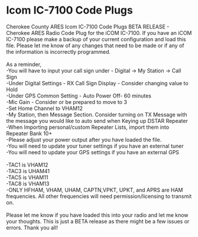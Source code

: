 # Icom IC-7100 Code Plugs
Cherokee County ARES Icom IC-7100 Code Plugs
BETA RELEASE - Cherokee ARES Radio Code Plug for the iCOM IC-7100. If you have an iCOM IC-7100 please make a backup of your current configuration and load this file. Please let me know of any changes that need to be made or if any of the information is incorrectly programmed.
<BR /><BR />
As a reminder,
<BR />
-You will have to input your call sign under - Digital -> My Station -> Call Sign
<BR />
-Under Digital Settings - RX Call Sign Display - Consider changing value to Hold
<BR />
-Under GPS Common Setting - Auto Power Off- 60 minutes
<BR />
-Mic Gain - Consider or be prepared to move to 3
<BR />
-Set Home Channel to VHAM12
<BR />
-My Station, then Message Section. Consider turning on TX Message with the message you would like to auto send when Keying up DSTAR Repeater
<BR />
-When Importing personal/custom Repeater Lists, import them into Repeater Bank 10+ 
<BR />
-Please adjust your power output after you have loaded the file.
<BR />
-You will need to update your tuner settings if you have an external tuner
<BR />
-You will need to update your GPS settings if you have an external GPS
<BR /><BR />
-TAC1 is VHAM12
<BR />
-TAC3 is UHAM41
<BR />
-TAC5 is VHAM11
<BR />
-TAC8 is VHAM13
<BR />
-ONLY HFHAM, VHAM, UHAM, CAPTN,VPKT, UPKT, and APRS are HAM frequencies. All other frequencies will need permission/licensing to transmit on.
<BR /><BR />
Please let me know if you have loaded this into your radio and let me know your thoughts. This is just a BETA release as there might be a few issues or errors. Thank you all!
